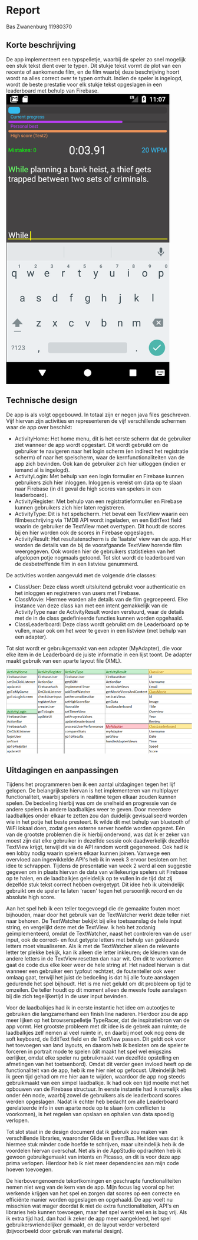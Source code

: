 # Report
Bas Zwanenburg
11980370

## Korte beschrijving
De app implementeert een typspelletje, waarbij de speler zo snel mogelijk een stuk tekst dient over te typen. Dit stukje tekst vormt de plot van een recente of aankomende film, en de film waarbij deze beschrijving hoort wordt na alles correct over te typen onthult. Indien de speler is ingelogd, wordt de beste prestatie voor elk stukje tekst opgeslagen in een leaderboard met behulp van Firebase.
![Screenshot](/docs/SingleScreenshot.png)

## Technische design
De app is als volgt opgebouwd. In totaal zijn er negen java files geschreven. Vijf hiervan zijn activities en representeren de vijf verschillende schermen waar de app over beschikt:
- ActivityHome: Het home menu, dit is het eerste scherm dat de gebruiker ziet wanneer de app wordt opgestart. Dit wordt gebruikt om de gebruiker te navigeren naar het login scherm (en indirect het registratie scherm) of naar het spelscherm, waar de kernfunctionaliteiten van de app zich bevinden. Ook kan de gebruiker zich hier uitloggen (indien er iemand al is ingelogd).
- ActivityLogin: Met behulp van een login formulier en Firebase kunnen gebruikers zich hier inloggen. Inloggen is vereist om data op te slaan naar Firebase (in dit geval de high scores van spelers in een leaderboard).
- ActivityRegister: Met behulp van een registratieformulier en Firebase kunnen gebruikers zich hier laten registreren.
- ActivityType: Dit is het spelscherm. Het bevat een TextView waarin een filmbeschrijving via TMDB API wordt ingeladen, en een EditText field waarin de gebruiker de TextView moet overtypen. Dit houdt de scores bij en hier worden ook de scores in Firebase opgeslagen.
- ActivityResult: Het resultatenscherm is de 'laatste' view van de app. Hier worden de details van de bij de voorafgaande TextView horende film weergegeven. Ook worden hier de gebruikers statistieken van het afgelopen potje nogmaals getoond. Tot slot wordt de leaderboard van de desbetreffende film in een listview genummerd.

De activities worden aangevuld met de volgende drie classes:
- ClassUser: Deze class wordt uitsluitend gebruikt voor authenticatie en het inloggen en registreren van users met Firebase.
- ClassMovie: Hiermee worden alle details van de film gegroepeerd. Elke instance van deze class kan met een intent gemakkelijk van de ActivityType naar de ActivityResult worden verstuurd, waar de details met de in de class gedefinieerde functies kunnen worden opgehaald.
- ClassLeaderboard: Deze class wordt gebruikt om de Leaderboard op te vullen, maar ook om het weer te geven in een listview (met behulp van een adapter).

Tot slot wordt er gebruikgemaakt van een adapter (MyAdapter), die voor elke item in de Leaderboard de juiste informatie in een lijst toont. De adapter maakt gebruik van een aparte layout file (XML).

![Opbouw code](/docs/Opbouw_Code.png)

## Uitdagingen en aanpassingen
Tijdens het programmeren ben ik een aantal uitdagingen tegen het lijf gelopen. De belangrijkste hiervan is het implementeren van multiplayer functionaliteit, waarbij spelers in realtime tegen elkaar zouden kunnen spelen. De bedoeling hierbij was om de snelheid en progressie van de andere spelers in andere laadbalkjes weer te geven. Door meerdere laadbalkjes onder elkaar te zetten zou dan duidelijk gevisualiseerd worden wie in het potje het beste presteert. Ik wilde dit met behulp van bluetooth of WiFi lokaal doen, zodat geen externe server hoefde worden opgezet. Eén van de grootste problemen die ik hierbij ondervond, was dat ik er zeker van moest zijn dat elke gebruiker in dezelfde sessie ook daadwerkelijk dezelfde TextView krijgt, terwijl dit via de API random wordt gegenereed. Ook had ik een lobby nodig waarin spelers elkaar kunnen joinen. Vanwege een overvloed aan ingewikkelde API's heb ik in week 3 ervoor besloten om het idee te schrappen. Tijdens de presentatie van week 2 werd al een suggestie gegeven om in plaats hiervan de data van willekeurige spelers uit Firebase op te halen, en de laadbalkjes geleidelijk op te vullen in de tijd dat zij dezelfde stuk tekst correct hebben overgetypt. Dit idee heb ik uiteindelijk gebruikt om de speler te laten 'racen' tegen het persoonlijk record en de absolute high score.

Aan het spel heb ik een teller toegevoegd die de gemaakte fouten moet bijhouden, maar door het gebruik van de TextWatcher werkt deze teller niet naar behoren. De TextWatcher bekijkt bij elke toetsaanslag de hele input string, en vergelijkt deze met de TextView. Ik heb het zodanig geïmplementeerd, omdat de TextWatcher, naast het controleren van de user input, ook de correct- en fout getypte letters met behulp van gekleurde letters moet visualiseren. Als ik met de TextWatcher alleen de relevante letter ter plekke bekijk, kan ik alleen die letter inkleuren; de kleuren van de andere letters in de TextView resetten dan naar wit. Om dit te voorkomen gaat de code dus elke keer weer de hele string af. Het nadeel hiervan is dat wanneer een gebruiker een typfout rechtzet, de foutenteller ook weer omlaag gaat, terwijl het juist de bedoeling is dat hij alle foute aanslagen gedurende het spel bijhoudt. Het is me niet gelukt om dit probleem op tijd te omzeilen. De teller houdt op dit moment alleen de meeste foute aanslagen bij die zich tegelijkertijd in de user input bevinden.

Voor de laadbalkjes had ik in eerste instantie het idee om autootjes te gebruiken die langzamerhand een finish line naderen. Hierdoor zou de app meer lijken op het browserspelletje TypeRacer, dat de inspiratiebron van de app vormt. Het grootste probleem met dit idee is de gebrek aan ruimte; de laadbalkjes zelf nemen al veel ruimte in, en daarbij moet ook nog eens de soft keyboard, de EditText field en de TextView passen. Dit geldt ook voor het toevoegen van land layouts, en daarom heb ik besloten om de speler te forceren in portrait mode te spelen (dit maakt het spel wel enigszins eerlijker, omdat elke speler nu gebruikmaakt van dezelfde opstelling en afmetingen van het toetsenbord). Omdat dit verder geen invloed heeft op de functionaliteit van de app, heb ik me hier niet op gefocust. Uiteindelijk heb ik geen tijd gehad om me hier aan te wijden, waardoor de app nog steeds gebruikmaakt van een simpel laadbalkje.
Ik had ook een tijd moeite met het opbouwen van de Firebase structuur. In eerste instantie had ik namelijk alles onder één node, waarbij zowel de gebruikers als de leaderboard scores werden opgeslagen. Nadat ik echter heb bedacht om alle Leaderboard gerelateerde info in een aparte node op te slaan (om conflicten te voorkomen), is het regelen van opslaan en ophalen van data spoedig verlopen.

Tot slot staat in de design document dat ik gebruik zou maken van verschillende libraries, waaronder Glide en EventBus. Het idee was dat ik hiermee stuk minder code hoefde te schrijven, maar uiteindelijk heb ik de voordelen hiervan overschat. Net als in de AppStudio opdrachten heb ik gewoon gebruikgemaakt van intents en Picasso, en dit is voor deze app prima verlopen. Hierdoor heb ik niet meer dependencies aan mijn code hoeven toevoegen.

De hierbovengenoemde tekortkomingen en geschrapte functionaliteiten nemen niet weg van de kern van de app. Mijn focus lag vooral op het werkende krijgen van het spel en zorgen dat scores op een correcte en efficiënte manier worden opgeslagen en opgehaald. De app voelt nu misschien wat mager doordat ik niet de extra functionaliteiten, API's en libraries heb kunnen toevoegen, maar het spel werkt wel en is bug vrij. Als ik extra tijd had, dan had ik zeker de app meer aangekleed, het spel gebruikersvriendelijker gemaakt, en de layout verder verbeterd (bijvoorbeeld door gebruik van material design).
